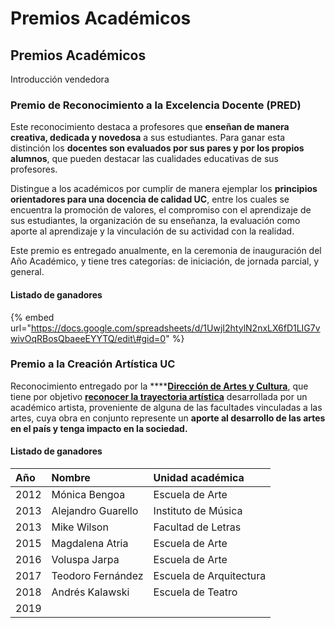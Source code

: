 # Premios Académicos

## Premios Académicos

Introducción vendedora

### Premio de Reconocimiento a la Excelencia Docente \(PRED\)

Este reconocimiento destaca a profesores que **enseñan de manera creativa, dedicada y novedosa** a sus estudiantes. Para ganar esta distinción los **docentes son evaluados por sus pares y por los propios alumnos**, que pueden destacar las cualidades educativas de sus profesores.

Distingue a los académicos por cumplir de manera ejemplar los **principios orientadores para una docencia de calidad UC**, entre los cuales se encuentra la promoción de valores, el compromiso con el aprendizaje de sus estudiantes, la organización de su enseñanza, la evaluación como aporte al aprendizaje y la vinculación de su actividad con la realidad. 

Este premio es entregado anualmente, en la ceremonia de inauguración del Año Académico, y tiene tres categorías: de iniciación, de jornada parcial, y general. 

#### Listado de ganadores

{% embed url="https://docs.google.com/spreadsheets/d/1UwjI2htylN2nxLX6fD1LIG7vwivOqRBosQbaeeEYYTQ/edit\#gid=0" %}

### Premio a la Creación Artística UC

Reconocimiento entregado por la ****[**Dirección de Artes y Cultura**](http://artesycultura.uc.cl/), que tiene por objetivo [**reconocer la trayectoria artística**](http://artesycultura.uc.cl/es/premio-a-la-creacion) desarrollada por un académico artista, proveniente de alguna de las facultades vinculadas a las artes, cuya obra en conjunto represente un **aporte al desarrollo de las artes en el país y tenga impacto en la sociedad.**

#### Listado de ganadores

| **Año** | Nombre | Unidad académica |
| :--- | :--- | :--- |
| 2012 | Mónica Bengoa | Escuela de Arte |
| 2013 | Alejandro Guarello | Instituto de Música |
| 2013 | Mike Wilson | Facultad de Letras |
| 2015 | Magdalena Atria | Escuela de Arte |
| 2016 | Voluspa Jarpa | Escuela de Arte |
| 2017 | Teodoro Fernández | Escuela de Arquitectura |
| 2018 | Andrés Kalawski | Escuela de Teatro |
| 2019 |  |  |



